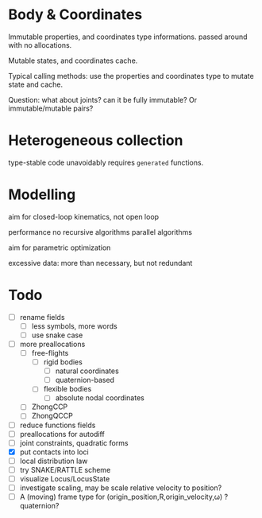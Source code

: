 # Body & Coordinates
Immutable properties, and coordinates type informations.
passed around with no allocations.

Mutable states, and coordinates cache.

Typical calling methods: use the properties and coordinates type to mutate state and cache.

Question: what about joints? can it be fully immutable?
Or immutable/mutable pairs?

# Heterogeneous collection 

type-stable code unavoidably requires `generated` functions.

# Modelling

aim for closed-loop kinematics, not open loop


performance
  no recursive algorithms
  parallel algorithms


aim for parametric optimization

excessive data: 
more than necessary, but not redundant

# Todo

- [ ] rename fields
  - [ ] less symbols, more words
  - [ ] use snake case
- [ ] more preallocations
    - [ ] free-flights
      - [ ] rigid bodies
        - [ ] natural coordinates
        - [ ] quaternion-based
      - [ ] flexible bodies
        - [ ] absolute nodal coordinates
    - [ ] ZhongCCP
    - [ ] ZhongQCCP
- [ ] reduce functions fields
- [ ] preallocations for autodiff
- [ ] joint constraints, quadratic forms
- [x] put contacts into loci
- [ ] local distribution law
- [ ] try SNAKE/RATTLE scheme
- [ ] visualize Locus/LocusState
- [ ] investigate scaling, may be scale relative velocity to position?
- [ ] A (moving) frame type for (origin_position,R,origin_velocity,ω) ? quaternion?